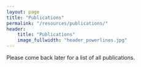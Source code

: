 ```yaml
---
layout: page
title: "Publications"
permalink: "/resources/publications/"
header:
    title: "Publications"
    image_fullwidth: "header_powerlines.jpg"
---
```


Please come back later for a list of all publications.


